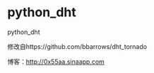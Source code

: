 python_dht
==========

python_dht

修改自https://github.com/bbarrows/dht_tornado

博客：http://0x55aa.sinaapp.com
